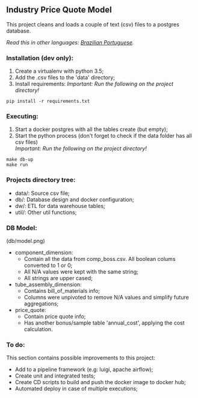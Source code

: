 ## Industry Price Quote Model

This project cleans and loads a couple of text (csv) 
files to a postgres database.

*Read this in other languages: [Brazilian Portuguese](README.ptbr.md).*

### Installation (dev only):

1) Create a virtualenv with python 3.5;
1) Add the .csv files to the 'data' directory;
1) Install requirements:
_Important: Run the following on the project directory!_
```
pip install -r requirements.txt
```

### Executing:
 
1) Start a docker postgres with all the tables create (but empty);
1) Start the python process (don't forget to check if the data folder has all csv files) \
_Important: Run the following on the project directory!_
```
make db-up
make run
```

### Projects directory tree:

- data/: Source csv file;
- db/: Database design and docker configuration;
- dw/: ETL for data warehouse tables;
- util/: Other util functions;

### DB Model:

(db/model.png)
- component_dimension: 
	- Contain all the data from comp_boss.csv. All boolean colums converted to 1 or 0;
	- All N/A values were kept with the same string;
	- All strings are upper cased;
- tube_assembly_dimension:
	- Contains bill_of_materials info;
	- Columns were unpivoted to remove N/A values and simplify future aggregations;
- price_quote:
	- Contain price quote info;
	- Has another bonus/sample table 'annual_cost', applying the cost calculation.
	
### To do:
This section contains possible improvements to this project:
- Add to a pipeline framework (e.g: luigi, apache airflow);
- Create unit and integrated tests;
- Create CD scripts to build and push the docker image to docker hub;
- Automated deploy in case of multiple executions;
